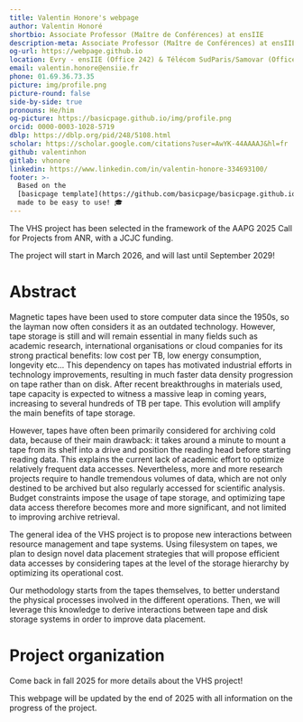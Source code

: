 ```yaml
---
title: Valentin Honore's webpage
author: Valentin Honoré
shortbio: Associate Professor (Maître de Conférences) at ensIIE
description-meta: Associate Professor (Maître de Conférences) at ensIIE
og-url: https://webpage.github.io
location: Evry - ensIIE (Office 242) & Télécom SudParis/Samovar (Office C404)
email: valentin.honore@ensiie.fr
phone: 01.69.36.73.35
picture: img/profile.png
picture-round: false
side-by-side: true
pronouns: He/him
og-picture: https://basicpage.github.io/img/profile.png
orcid: 0000-0003-1028-5719
dblp: https://dblp.org/pid/248/5108.html
scholar: https://scholar.google.com/citations?user=AwYK-44AAAAJ&hl=fr
github: valentinhon
gitlab: vhonore
linkedin: https://www.linkedin.com/in/valentin-honore-334693100/
footer: >-
  Based on the
  [basicpage template](https://github.com/basicpage/basicpage.github.io),
  made to be easy to use! 🎓
---
```



The VHS project has been selected in the framework of the AAPG 2025 Call for Projects from ANR, with a JCJC funding.

The project will start in March 2026, and will last until September 2029!


# Abstract

Magnetic tapes have been used to store computer data since the 1950s, so the layman now
often considers it as an outdated technology. However, tape storage is still and will remain essential in
many fields such as academic research, international organisations or cloud companies for its strong practical benefits: low cost per TB, low energy consumption, longevity etc...
This dependency on tapes has motivated industrial efforts in technology improvements, resulting in much faster data density progression on tape rather than on
disk. After recent breakthroughs in materials used, tape capacity is expected to witness a massive
leap in coming years, increasing to several hundreds of TB per tape. This evolution will amplify the main benefits of tape storage.

However, tapes have often been primarily considered for archiving cold data, because of their main
drawback: it takes around a minute to mount a tape from its shelf into a drive and position the
reading head before starting reading data. This explains the current lack of academic effort to optimize
relatively frequent data accesses. Nevertheless, more and more research projects require to handle
tremendous volumes of data, which are not only destined to be archived but also regularly accessed
for scientific analysis. Budget constraints impose the usage of tape storage, and optimizing tape data access therefore becomes more and more significant, and not limited to improving archive retrieval.

The general idea of the VHS project is to propose new interactions between resource management
and tape systems. Using filesystem on tapes, we plan to design novel data placement
strategies that will propose efficient data accesses by considering tapes at the level of the storage
hierarchy by optimizing its operational cost.

Our methodology starts from the tapes themselves, to better understand the physical processes involved in the different operations. Then, we will leverage this knowledge to derive interactions between tape and disk storage systems in order to improve data placement.


# Project organization

Come back in fall 2025 for more details about the VHS project!

This webpage will be updated by the end of 2025 with all information on the progress of the project.


